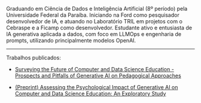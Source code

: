 Graduando em Ciência de Dados e Inteligência Artificial (8º período) pela Universidade Federal da Paraíba. Iniciando na Ford como pesquisador desenvolvedor de IA, e atuando no Laboratório TRIL em projetos com o Cebraspe e a Ficamp como desenvolvedor. Estudante ativo e entusiasta de IA generativa aplicada a dados, com foco em LLMOps e engenharia de prompts, utilizando principalmente modelos OpenAI.

- - - - -

Trabalhos publicados:

- [Surveying the Future of Computer and Data Science Education - Prospects and Pitfalls of Generative AI on Pedagogical Approaches](https://sol.sbc.org.br/index.php/wei/article/view/29652)

- [(Preprint) Assessing the Psychological Impact of Generative AI on Computer and Data Science Education: An Exploratory Study](https://www.preprints.org/manuscript/202312.0379/v2)
